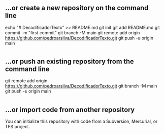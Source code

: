 ## …or create a new repository on the command line
echo "# DecodificadorTexto" >> README.md
git init
git add README.md
git commit -m "first commit"
git branch -M main
git remote add origin https://github.com/pedroarsilva/DecodificadorTexto.git
git push -u origin main
#
## …or push an existing repository from the command line
git remote add origin https://github.com/pedroarsilva/DecodificadorTexto.git
git branch -M main
git push -u origin main
#
## …or import code from another repository
You can initialize this repository with code from a Subversion, Mercurial, or TFS project.